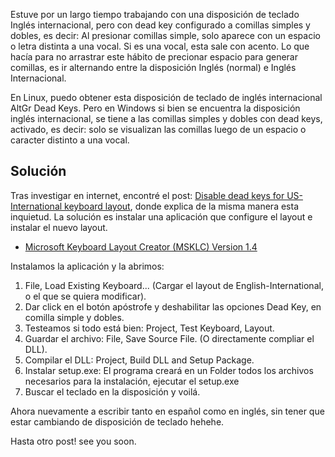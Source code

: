 Estuve por un largo tiempo trabajando con una disposición de teclado
Inglés internacional, pero con dead key configurado a
comillas simples y dobles, es decir: Al presionar comillas simple, solo
aparece con un espacio o letra distinta a una vocal. Si es una vocal,
esta sale con acento. Lo que hacía para no arrastrar este hábito de precionar
espacio para generar comillas, es ir alternando entre la disposición
Inglés (normal) e Inglés Internacional.

En Linux, puedo obtener esta disposición de teclado de inglés internacional
AltGr Dead Keys. Pero en Windows si bien se encuentra la disposición
inglés internacional, se tiene a las comillas simples y dobles con dead keys,
activado, es decir: solo se visualizan las comillas luego de un espacio o 
caracter distinto a una vocal. 

## Solución

Tras investigar en internet, encontré el post: [Disable dead keys for US-International keyboard layout](https://answers.microsoft.com/en-us/windows/forum/all/disable-dead-keys-for-us-international-keyboard/1de44160-83d9-4cd8-9eb3-e6b06b8604a4),
donde explica de la misma manera esta inquietud. La solución es instalar 
una aplicación que configure el layout e instalar el nuevo layout. 

* [Microsoft Keyboard Layout Creator (MSKLC) Version 1.4](https://www.microsoft.com/en-us/download/details.aspx?id=102134)

Instalamos la aplicación y la abrimos: 

1. File, Load Existing Keyboard... (Cargar el layout de English-International, o el que se quiera modificar).
2. Dar click en el botón apóstrofe y deshabilitar las opciones Dead Key, en
   comilla simple y dobles.
3. Testeamos si todo está bien: Project, Test Keyboard, Layout.
3. Guardar el archivo: File, Save Source File. (O directamente compliar el DLL).
4. Compilar el DLL: Project, Build DLL and Setup Package.
5. Instalar setup.exe: El programa creará en un Folder todos los archivos necesarios para la instalación, 
   ejecutar el setup.exe
6. Buscar el teclado en la disposición y voilá. 

Ahora nuevamente a escribir tanto en español como en inglés, sin tener que estar cambiando
de disposición de teclado hehehe.

Hasta otro post! see you soon.

